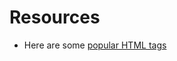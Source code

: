 # Resources

- Here are some [popular HTML tags](/handbook/curriculum/fundamentals/modules/html-css/lessons/intro-to-html/resources/elements-we-like)
